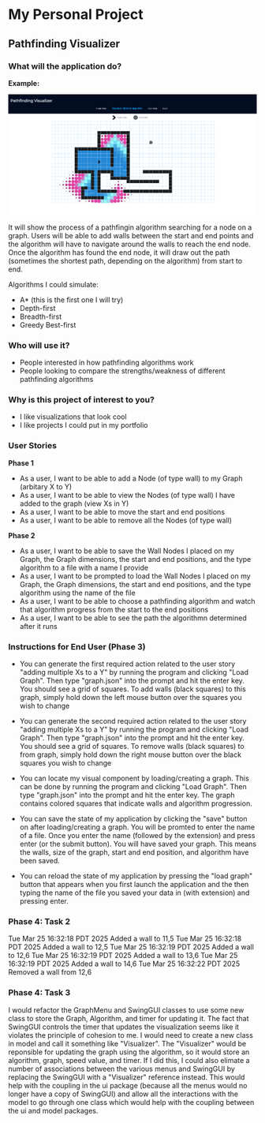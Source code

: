 # My Personal Project

## Pathfinding Visualizer


### What will the application do?

**Example:**

![alt text](image.png)

It will show the process of a pathfingin algorithm searching for a node on a graph. Users will be able to add walls between the start and end points and the algorithm will have to navigate around the walls to reach the end node. Once the algorithm has found the end node, it will draw out the path (sometimes the shortest path, depending on the algorithm) from start to end. 

Algorithms I could simulate:
- A* (this is the first one I will try)
- Depth-first
- Breadth-first
- Greedy Best-first

### Who will use it?

- People interested in how pathfinding algorithms work
- People looking to compare the strengths/weakness of different pathfinding algorithms

### Why is this project of interest to you?

- I like visualizations that look cool
- I like projects I could put in my portfolio

### User Stories

**Phase 1**

- As a user, I want to be able to add a Node (of type wall) to my Graph (arbitary X to Y)
- As a user, I want to be able to view the Nodes (of type wall) I have added to the graph (view Xs in Y)
- As a user, I want to be able to move the start and end positions
- As a user, I want to be able to remove all the Nodes (of type wall)

**Phase 2**

- As a user, I want to be able to save the Wall Nodes I placed on my Graph, the Graph dimensions, the start and end positions, and the type algorithm to a file with a name I provide
- As a user, I want to be prompted to load the Wall Nodes I placed on my Graph, the Graph dimensions, the start and end positions, and the type algorithm using the name of the file
- As a user, I want to be able to choose a pathfinding algorithm and watch that algorithm progress from the start to the end positions
- As a user, I want to be able to see the path the algorithmn determined after it runs


### Instructions for End User (**Phase 3**)

- You can generate the first required action related to the user story "adding multiple Xs to a Y" by running the program and clicking "Load Graph". Then type "graph.json" into the prompt and hit the enter key. You should see a grid of squares. To add walls (black squares) to this graph, simply hold down the left mouse button over the squares you wish to change

- You can generate the second required action related to the user story "adding multiple Xs to a Y" by running the program and clicking "Load Graph". Then type "graph.json" into the prompt and hit the enter key. You should see a grid of squares. To remove walls (black squares) to from graph, simply hold down the right mouse button over the black squares you wish to change

- You can locate my visual component by loading/creating a graph. This can be done by running the program and clicking "Load Graph". Then type "graph.json" into the prompt and hit the enter key. The graph contains colored squares that indicate walls and algorithm progression.

- You can save the state of my application by clicking the "save" button on after loading/creating a graph. You will be promted to enter the name of a file. Once you enter the name (followed by the extension) and press enter (or the submit button). You will have saved your graph. This means the walls, size of the graph, start and end position, and algorithm have been saved.

- You can reload the state of my application by pressing the "load graph" button that appears when you first launch the application and the then typing the name of the file you saved your data in (with extension) and pressing enter.

### Phase 4: Task 2

Tue Mar 25 16:32:18 PDT 2025
Added a wall to 11,5
Tue Mar 25 16:32:18 PDT 2025
Added a wall to 12,5
Tue Mar 25 16:32:19 PDT 2025
Added a wall to 12,6
Tue Mar 25 16:32:19 PDT 2025
Added a wall to 13,6
Tue Mar 25 16:32:19 PDT 2025
Added a wall to 14,6
Tue Mar 25 16:32:22 PDT 2025
Removed a wall from 12,6

### Phase 4: Task 3

I would refactor the GraphMenu and SwingGUI classes to use some new class to store the Graph, Algorithm, and timer for updating it. The fact that SwingGUI controls the timer that updates the visualization seems like it violates the principle of cohesion to me. I would need to create a new class in model and call it something like "Visualizer". The "Visualizer" would be reponsible for updating the graph using the algorithm, so it would store an algorithm, graph, speed value, and timer. If I did this, I could also elimate a number of associations between the various menus and SwingGUI by replacing the SwingGUI with a "Visualizer" reference instead. This would help with the coupling in the ui package (because all the menus would no longer have a copy of SwingGUI) and allow all the interactions with the model to go through one class which would help with the coupling between the ui and model packages. 
